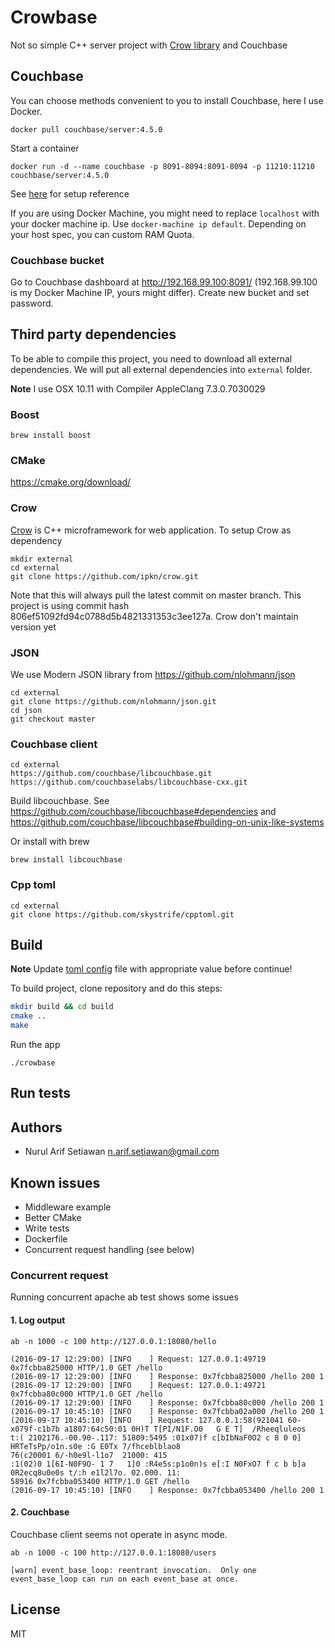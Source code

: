 
# Crowbase

Not so simple C++ server project with [Crow library](https://github.com/ipkn/crow) and Couchbase

## Couchbase

You can choose methods convenient to you to install Couchbase, here I use Docker.

```
docker pull couchbase/server:4.5.0
```

Start a container

```
docker run -d --name couchbase -p 8091-8094:8091-8094 -p 11210:11210 couchbase/server:4.5.0
```

See [here](https://github.com/couchbase/docker/tree/master/enterprise/couchbase-server/4.5.0) for setup reference

If you are using Docker Machine, you might need to replace `localhost` with your docker machine ip. Use `docker-machine ip default`. Depending on your host spec, you can custom RAM Quota.

### Couchbase bucket

Go to Couchbase dashboard at http://192.168.99.100:8091/ (192.168.99.100 is my Docker Machine IP, yours might differ). Create new bucket and set password.

## Third party dependencies

To be able to compile this project, you need to download all external dependencies. We will put all external dependencies into `external` folder.

**Note** I use OSX 10.11 with Compiler AppleClang 7.3.0.7030029

### Boost

```
brew install boost
```

### CMake

https://cmake.org/download/

### Crow

[Crow](https://github.com/ipkn/crow) is C++ microframework for web application. To setup Crow as dependency

```
mkdir external
cd external
git clone https://github.com/ipkn/crow.git
```

Note that this will always pull the latest commit on master branch. This project is using commit hash 806ef51092fd94c0788d5b4821331353c3ee127a. Crow don't maintain version yet

### JSON

We use Modern JSON library from https://github.com/nlohmann/json

```
cd external
git clone https://github.com/nlohmann/json.git
cd json
git checkout master
```

### Couchbase client

```
cd external
https://github.com/couchbase/libcouchbase.git
https://github.com/couchbaselabs/libcouchbase-cxx.git
```

Build libcouchbase. See https://github.com/couchbase/libcouchbase#dependencies and https://github.com/couchbase/libcouchbase#building-on-unix-like-systems

Or install with brew
```
brew install libcouchbase
```

### Cpp toml

```
cd external
git clone https://github.com/skystrife/cpptoml.git
```

## Build

**Note** Update [toml config](config/config.toml) file with appropriate value before continue!

To build project, clone repository and do this steps:
```bash
mkdir build && cd build
cmake ..
make
```

Run the app
```
./crowbase
```

## Run tests

## Authors

* Nurul Arif Setiawan <n.arif.setiawan@gmail.com>

## Known issues

* Middleware example
* Better CMake
* Write tests
* Dockerfile
* Concurrent request handling (see below)

### Concurrent request

Running concurrent apache ab test shows some issues

#### 1. Log output

```
ab -n 1000 -c 100 http://127.0.0.1:18080/hello
```

```
(2016-09-17 12:29:00) [INFO    ] Request: 127.0.0.1:49719 0x7fcbba825000 HTTP/1.0 GET /hello
(2016-09-17 12:29:00) [INFO    ] Response: 0x7fcbba825000 /hello 200 1
(2016-09-17 12:29:00) [INFO    ] Request: 127.0.0.1:49721 0x7fcbba80c000 HTTP/1.0 GET /hello
(2016-09-17 12:29:00) [INFO    ] Response: 0x7fcbba80c000 /hello 200 1
(2016-09-17 10:45:10) [INFO    ] Response: 0x7fcbba02a000 /hello 200 1
(2016-09-17 10:45:10) [INFO    ] Request: 127.0.0.1:58(921041 60-x079f-c1b7b a1807:64c50:01 0H)T T[PI/N1F.O0   G E T]  /Rheeqluleos
t:( 2102176.-00.90-.117: 51809:5495 :01x07)f c[bIbNaF0O2 c 8 0 0]  HRTeTsPp/o1n.s0e :G E0Tx 7/fhceblblao8
76(c20001 6/-h0e9l-l1o7  21000: 415
:1(02)0 1[6I-N0F9O- 1 7   1]0 :R4e5s:p1o0n)s e[:I N0FxO7 f c b b]a 0R2ecq8u0e0s t/:h e1l2l7o. 02.000. 11:
58916 0x7fcbba053400 HTTP/1.0 GET /hello
(2016-09-17 10:45:10) [INFO    ] Response: 0x7fcbba053400 /hello 200 1
```

#### 2. Couchbase 

Couchbase client seems not operate in async mode. 

```
ab -n 1000 -c 100 http://127.0.0.1:18080/users
```

```
[warn] event_base_loop: reentrant invocation.  Only one event_base_loop can run on each event_base at once.
```

## License

MIT
